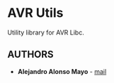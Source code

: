 # AVR Utils
Utility library for AVR Libc.

## AUTHORS
 * **Alejandro Alonso Mayo** - [mail](mailto:alejandroalonsomayo@gmail.com)
